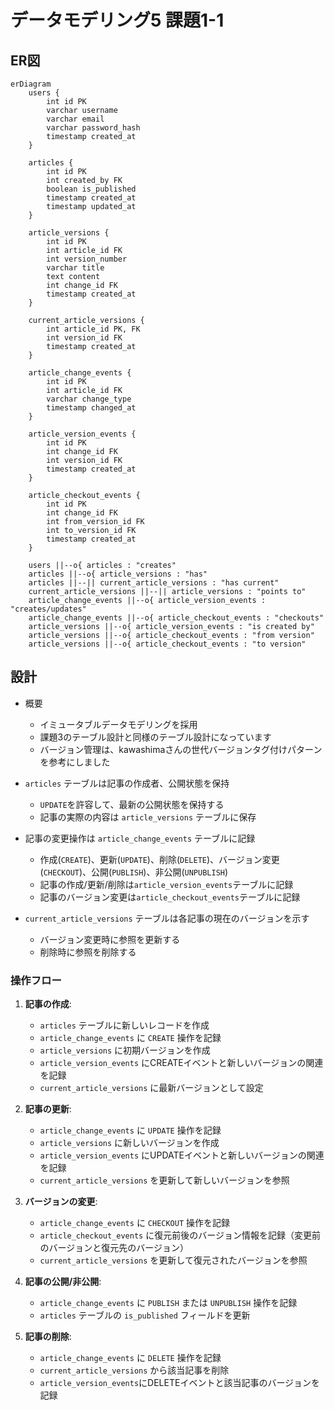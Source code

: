 # データモデリング5 課題1-1

## ER図
```mermaid
erDiagram
    users {
        int id PK
        varchar username
        varchar email
        varchar password_hash
        timestamp created_at
    }
    
    articles {
        int id PK
        int created_by FK
        boolean is_published
        timestamp created_at
        timestamp updated_at
    }
    
    article_versions {
        int id PK
        int article_id FK
        int version_number
        varchar title
        text content
        int change_id FK
        timestamp created_at
    }
    
    current_article_versions {
        int article_id PK, FK
        int version_id FK
        timestamp created_at
    }

    article_change_events {
        int id PK
        int article_id FK
        varchar change_type
        timestamp changed_at
    }
     
    article_version_events {
        int id PK
        int change_id FK
        int version_id FK
        timestamp created_at
    }
    
    article_checkout_events {
        int id PK
        int change_id FK
        int from_version_id FK
        int to_version_id FK
        timestamp created_at
    }
    
    users ||--o{ articles : "creates"
    articles ||--o{ article_versions : "has"
    articles ||--|| current_article_versions : "has current"
    current_article_versions ||--|| article_versions : "points to"
    article_change_events ||--o{ article_version_events : "creates/updates"
    article_change_events ||--o{ article_checkout_events : "checkouts"
    article_versions ||--o{ article_version_events : "is created by"
    article_versions ||--o{ article_checkout_events : "from version"
    article_versions ||--o{ article_checkout_events : "to version"
```

## 設計

- 概要
  - イミュータブルデータモデリングを採用
  - 課題3のテーブル設計と同様のテーブル設計になっています
  - バージョン管理は、kawashimaさんの世代バージョンタグ付けパターンを参考にしました

- `articles` テーブルは記事の作成者、公開状態を保持
  - `UPDATE`を許容して、最新の公開状態を保持する
  - 記事の実際の内容は `article_versions` テーブルに保存

- 記事の変更操作は `article_change_events` テーブルに記録
  - 作成(`CREATE`)、更新(`UPDATE`)、削除(`DELETE`)、バージョン変更(`CHECKOUT`)、公開(`PUBLISH`)、非公開(`UNPUBLISH`)
  - 記事の作成/更新/削除は`article_version_events`テーブルに記録
  - 記事のバージョン変更は`article_checkout_events`テーブルに記録

- `current_article_versions` テーブルは各記事の現在のバージョンを示す
  - バージョン変更時に参照を更新する
  - 削除時に参照を削除する

### 操作フロー

1. **記事の作成**:
   - `articles` テーブルに新しいレコードを作成
   - `article_change_events` に `CREATE` 操作を記録
   - `article_versions` に初期バージョンを作成
   - `article_version_events` にCREATEイベントと新しいバージョンの関連を記録
   - `current_article_versions` に最新バージョンとして設定

2. **記事の更新**:
   - `article_change_events` に `UPDATE` 操作を記録
   - `article_versions` に新しいバージョンを作成
   - `article_version_events` にUPDATEイベントと新しいバージョンの関連を記録
   - `current_article_versions` を更新して新しいバージョンを参照

3. **バージョンの変更**:
   - `article_change_events` に `CHECKOUT` 操作を記録
   - `article_checkout_events` に復元前後のバージョン情報を記録（変更前のバージョンと復元先のバージョン）
   - `current_article_versions` を更新して復元されたバージョンを参照

4. **記事の公開/非公開**:
   - `article_change_events` に `PUBLISH` または `UNPUBLISH` 操作を記録
   - `articles` テーブルの `is_published` フィールドを更新

5. **記事の削除**:
   - `article_change_events` に `DELETE` 操作を記録
   - `current_article_versions` から該当記事を削除
   - `article_version_events`にDELETEイベントと該当記事のバージョンを記録
